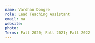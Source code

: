 ```yaml
---
name: Vardhan Dongre
role: Lead Teaching Assistant
email: na
website: 
photo: 
Terms: Fall 2020; Fall 2021; Fall 2022 
---
```

